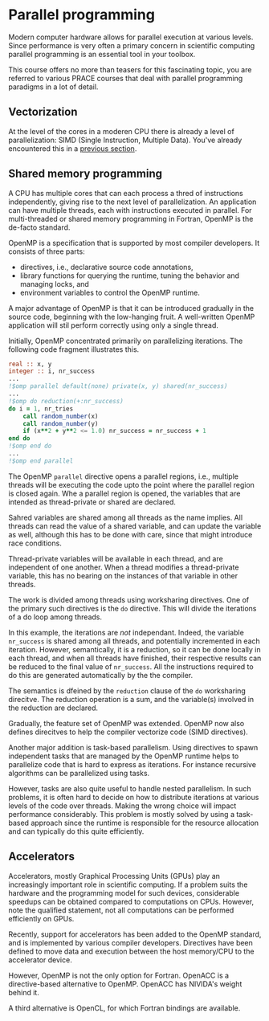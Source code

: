 # Parallel programming

Modern computer hardware allows for parallel execution at various levels.  Since
performance is very often a primary concern in scientific computing parallel
programming is an essential tool in your toolbox.

This course offers no more than teasers for this fascinating topic, you are
referred to various PRACE courses that deal with parallel programming paradigms
in a lot of detail.


## Vectorization

At the level of the cores in a moderen CPU there is already a level of
parallelization: SIMD (Single Instruction, Multiple Data).  You've already
encountered this in a [previous section](performance.md).


## Shared memory programming

A CPU has multiple cores that can each process a thred of instructions
independently, giving rise to the next level of parallelization.  An
application can have multiple threads, each with instructions executed in
parallel.  For multi-threaded or shared memory programming in Fortran, OpenMP
is the de-facto standard.

OpenMP is a specification that is supported by most compiler developers.  It
consists of three parts:

* directives, i.e., declarative source code annotations,
* library functions for querying the runtime, tuning the behavior and
  managing locks, and
* environment variables to control the OpenMP runtime.

A major advantage of OpenMP is that it can be introduced gradually in the
source code, beginning with the low-hanging fruit.  A well-written OpenMP
application will stil perform correctly using only a single thread.

Initially, OpenMP concentrated primarily on parallelizing iterations.  The
following code fragment illustrates this.

~~~~fortran
real :: x, y
integer :: i, nr_success
...
!$omp parallel default(none) private(x, y) shared(nr_success)
...
!$omp do reduction(+:nr_success)
do i = 1, nr_tries
    call random_number(x)
    call random_number(y)
    if (x**2 + y**2 <= 1.0) nr_success = nr_success + 1
end do
!$omp end do
...
!$omp end parallel
~~~~

The OpenMP `parallel` directive opens a parallel regions, i.e., multiple threads
will be executing the code upto the point where the parallel region is closed
again.  Whe a parallel region is opened, the variables that are intended as
thread-private or shared are declared.

Sahred variables are shared among all threads as the name implies.  All threads
can read the value of a shared variable, and can update the variable as well,
although this has to be done with care, since that might introduce race
conditions.

Thread-private variables will be available in each thread, and are independent
of one another.  When a thread modifies a thread-private variable, this has no
bearing on the instances of that variable in other threads.

The work is divided among threads using worksharing directives.  One of the
primary such directives is the `do` directive.  This will divide the iterations
of a do loop among threads.

In this example, the iterations are *not* independant.  Indeed, the variable
`nr_success` is shared among all threads, and potentially incremented in each
iteration.  However, semantically, it is a reduction, so it can be done locally
in each thread, and when all threads have finished, their respective results
can be reduced to the final value of `nr_success`.  All the instructions
required to do this are generated automatically by the the compiler.

The semantics is dfeined by the `reduction` clause of the `do` worksharing
direcitve.  The reduction operation is a sum, and the variable(s) involved in
the reduction are declared.

Gradually, the feature set of OpenMP was extended.  OpenMP now also defines
direcitves to help the compiler vectorize code (SIMD directives).

Another major addition is task-based parallelism.  Using directives to spawn
independent tasks that are managed by the OpenMP runtime helps to parallelize
code that is hard to express as iterations.  For instance recursive algorithms
can be parallelized using tasks.

However, tasks are also quite useful to handle nested parallelism.  In such
problems, it is often hard to decide on how to distribute iterations at
various levels of the code over threads.  Making the wrong choice will impact
performance considerably.  This problem is mostly solved by using a task-based
approach since the runtime is responsible for the resource allocation and can
typically do this quite efficiently.


## Accelerators

Accelerators, mostly Graphical Processing Units (GPUs) play an increasingly
important role in scientific computing.  If a problem suits the hardware and
the programming model for such devices, considerable speedups can be obtained
compared to computations on CPUs.  However, note the qualified statement, not
all computations can be performed efficiently on GPUs.

Recently, support for accelerators has been added to the OpenMP standard, and
is implemented by various compiler developers.  Directives have been defined
to move data and execution between the host memory/CPU to the accelerator
device.

However, OpenMP is not the only option for Fortran.  OpenACC is a directive-based
alternative to OpenMP.  OpenACC has NIVIDA's weight behind it.

A third alternative is OpenCL, for which Fortran bindings are available.
